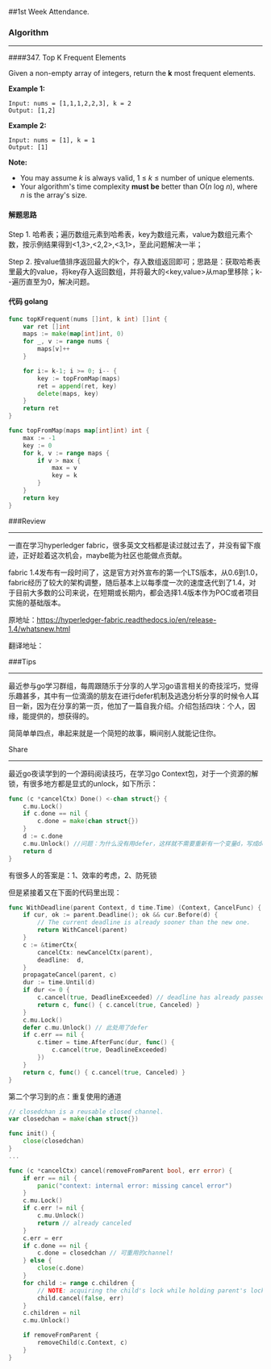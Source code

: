 ##1st Week Attendance.

### Algorithm

---

####347. Top K Frequent Elements

Given a non-empty array of integers, return the **k** most frequent elements.

**Example 1:**

```
Input: nums = [1,1,1,2,2,3], k = 2
Output: [1,2]
```

**Example 2:**

```
Input: nums = [1], k = 1
Output: [1]
```

**Note:**

- You may assume *k* is always valid, 1 ≤ *k* ≤ number of unique elements.
- Your algorithm's time complexity **must be** better than O(*n* log *n*), where *n* is the array's size.

#### 解题思路

Step 1. 哈希表；遍历数组元素到哈希表，key为数组元素，value为数组元素个数，按示例结果得到<1,3>,<2,2>,<3,1>，至此问题解决一半；

Step 2. 按value值排序返回最大的k个，存入数组返回即可；思路是：获取哈希表里最大的value，将key存入返回数组，并将最大的<key,value>从map里移除；k--遍历直至为0，解决问题。

#### 代码 golang

```go
func topKFrequent(nums []int, k int) []int {
	var ret []int
	maps := make(map[int]int, 0)
	for _, v := range nums {
		maps[v]++
	}

	for i:= k-1; i >= 0; i-- {
		key := topFromMap(maps)
		ret = append(ret, key)
		delete(maps, key)
	}
	return ret
}

func topFromMap(maps map[int]int) int {
	max := -1
	key := 0
	for k, v := range maps {
		if v > max {
			max = v
			key = k
		}
	}
	return key
}
```

###Review

---

一直在学习hyperledger fabric，很多英文文档都是读过就过去了，并没有留下痕迹，正好趁着这次机会，maybe能为社区也能做点贡献。

fabric 1.4发布有一段时间了，这是官方对外宣布的第一个LTS版本，从0.6到1.0，fabric经历了较大的架构调整，随后基本上以每季度一次的速度迭代到了1.4，对于目前大多数的公司来说，在短期或长期内，都会选择1.4版本作为POC或者项目实施的基础版本。

原地址：https://hyperledger-fabric.readthedocs.io/en/release-1.4/whatsnew.html

翻译地址：

###Tips

---

最近参与go学习群组，每周跟随乐于分享的人学习go语言相关的奇技淫巧，觉得乐趣甚多，其中有一位滴滴的朋友在进行defer机制及逃逸分析分享的时候令人耳目一新，因为在分享的第一页，他加了一篇自我介绍。介绍包括四块：个人，因缘，能提供的，想获得的。

简简单单四点，串起来就是一个简短的故事，瞬间别人就能记住你。

Share

---

最近go夜读学到的一个源码阅读技巧，在学习go Context包，对于一个资源的解锁，有很多地方都是显式的unlock，如下所示：

```go
func (c *cancelCtx) Done() <-chan struct{} {
	c.mu.Lock()
	if c.done == nil {
		c.done = make(chan struct{})
	}
	d := c.done
    c.mu.Unlock() //问题：为什么没有用defer，这样就不需要重新有一个变量d，写成defer c.mu.Unlock()即可 
	return d
}
```

有很多人的答案是：1、效率的考虑，2、防死锁

但是紧接着又在下面的代码里出现：

```go
func WithDeadline(parent Context, d time.Time) (Context, CancelFunc) {
	if cur, ok := parent.Deadline(); ok && cur.Before(d) {
		// The current deadline is already sooner than the new one.
		return WithCancel(parent)
	}
	c := &timerCtx{
		cancelCtx: newCancelCtx(parent),
		deadline:  d,
	}
	propagateCancel(parent, c)
	dur := time.Until(d)
	if dur <= 0 {
		c.cancel(true, DeadlineExceeded) // deadline has already passed
		return c, func() { c.cancel(true, Canceled) }
	}
	c.mu.Lock()
	defer c.mu.Unlock() // 此处用了defer
	if c.err == nil {
		c.timer = time.AfterFunc(dur, func() {
			c.cancel(true, DeadlineExceeded)
		})
	}
	return c, func() { c.cancel(true, Canceled) }
}
```

第二个学习到的点：重复使用的通道

```go
// closedchan is a reusable closed channel.
var closedchan = make(chan struct{})

func init() {
	close(closedchan)
}
...

func (c *cancelCtx) cancel(removeFromParent bool, err error) {
	if err == nil {
		panic("context: internal error: missing cancel error")
	}
	c.mu.Lock()
	if c.err != nil {
		c.mu.Unlock()
		return // already canceled
	}
	c.err = err
	if c.done == nil {
		c.done = closedchan // 可重用的channel!
	} else {
		close(c.done)
	}
	for child := range c.children {
		// NOTE: acquiring the child's lock while holding parent's lock.
		child.cancel(false, err)
	}
	c.children = nil
	c.mu.Unlock()

	if removeFromParent {
		removeChild(c.Context, c)
	}
}
```

